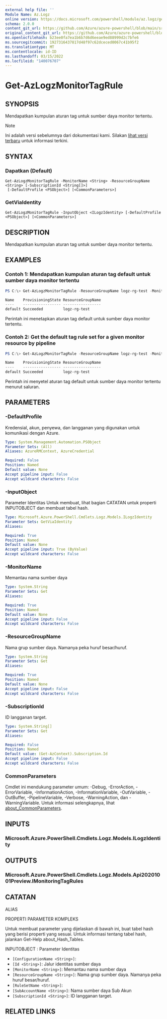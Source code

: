 ```yaml
---
external help file: ''
Module Name: Az.Logz
online version: https://docs.microsoft.com/powershell/module/az.logz/get-azlogzmonitortagrule
schema: 2.0.0
content_git_url: https://github.com/Azure/azure-powershell/blob/main/src/Logz/help/Get-AzLogzMonitorTagRule.md
original_content_git_url: https://github.com/Azure/azure-powershell/blob/main/src/Logz/help/Get-AzLogzMonitorTagRule.md
ms.openlocfilehash: b23ee0fa7ea1b6b7d6d6eeae9ed88999d2c7bfe6
ms.sourcegitcommit: 1927316437817d48f97c62dceced0067c41b95f2
ms.translationtype: MT
ms.contentlocale: id-ID
ms.lasthandoff: 03/15/2022
ms.locfileid: "140076707"
---
```

# Get-AzLogzMonitorTagRule

## SYNOPSIS
Mendapatkan kumpulan aturan tag untuk sumber daya monitor tertentu.

> [!NOTE]
>Ini adalah versi sebelumnya dari dokumentasi kami. Silakan [lihat versi terbaru](/powershell/module/az.logz/get-azlogzmonitortagrule) untuk informasi terkini.

## SYNTAX

### Dapatkan (Default)
```
Get-AzLogzMonitorTagRule -MonitorName <String> -ResourceGroupName <String> [-SubscriptionId <String[]>]
 [-DefaultProfile <PSObject>] [<CommonParameters>]
```

### GetViaIdentity
```
Get-AzLogzMonitorTagRule -InputObject <ILogzIdentity> [-DefaultProfile <PSObject>] [<CommonParameters>]
```

## DESCRIPTION
Mendapatkan kumpulan aturan tag untuk sumber daya monitor tertentu.

## EXAMPLES

### Contoh 1: Mendapatkan kumpulan aturan tag default untuk sumber daya monitor tertentu
```powershell
PS C:\> Get-AzLogzMonitorTagRule -ResourceGroupName logz-rg-test -MonitorName pwsh-logz04

Name    ProvisioningState ResourceGroupName
----    ----------------- -----------------
default Succeeded         logz-rg-test
```

Perintah ini menetapkan aturan tag default untuk sumber daya monitor tertentu.

### Contoh 2: Get the default tag rule set for a given monitor resource by pipeline
```powershell
PS C:\> Get-AzLogzMonitorTagRule -ResourceGroupName logz-rg-test -MonitorName pwsh-logz04 | Get-AzLogzMonitorTagRule

Name    ProvisioningState ResourceGroupName
----    ----------------- -----------------
default Succeeded         logz-rg-test
```

Perintah ini menyetel aturan tag default untuk sumber daya monitor tertentu menurut saluran.

## PARAMETERS

### -DefaultProfile
Kredensial, akun, penyewa, dan langganan yang digunakan untuk komunikasi dengan Azure.

```yaml
Type: System.Management.Automation.PSObject
Parameter Sets: (All)
Aliases: AzureRMContext, AzureCredential

Required: False
Position: Named
Default value: None
Accept pipeline input: False
Accept wildcard characters: False
```

### -InputObject
Parameter Identitas Untuk membuat, lihat bagian CATATAN untuk properti INPUTOBJECT dan membuat tabel hash.

```yaml
Type: Microsoft.Azure.PowerShell.Cmdlets.Logz.Models.ILogzIdentity
Parameter Sets: GetViaIdentity
Aliases:

Required: True
Position: Named
Default value: None
Accept pipeline input: True (ByValue)
Accept wildcard characters: False
```

### -MonitorName
Memantau nama sumber daya

```yaml
Type: System.String
Parameter Sets: Get
Aliases:

Required: True
Position: Named
Default value: None
Accept pipeline input: False
Accept wildcard characters: False
```

### -ResourceGroupName
Nama grup sumber daya.
Namanya peka huruf besar/huruf.

```yaml
Type: System.String
Parameter Sets: Get
Aliases:

Required: True
Position: Named
Default value: None
Accept pipeline input: False
Accept wildcard characters: False
```

### -SubscriptionId
ID langganan target.

```yaml
Type: System.String[]
Parameter Sets: Get
Aliases:

Required: False
Position: Named
Default value: (Get-AzContext).Subscription.Id
Accept pipeline input: False
Accept wildcard characters: False
```

### CommonParameters
Cmdlet ini mendukung parameter umum: -Debug, -ErrorAction, -ErrorVariable, -InformationAction, -InformationVariable, -OutVariable, -OutBuffer, -PipelineVariable, -Verbose, -WarningAction, dan -WarningVariable. Untuk informasi selengkapnya, lihat [about_CommonParameters](http://go.microsoft.com/fwlink/?LinkID=113216).

## INPUTS

### Microsoft.Azure.PowerShell.Cmdlets.Logz.Models.ILogzIdentity

## OUTPUTS

### Microsoft.Azure.PowerShell.Cmdlets.Logz.Models.Api20201001Preview.IMonitoringTagRules

## CATATAN

ALIAS

PROPERTI PARAMETER KOMPLEKS

Untuk membuat parameter yang dijelaskan di bawah ini, buat tabel hash yang berisi properti yang sesuai. Untuk informasi tentang tabel hash, jalankan Get-Help about_Hash_Tables.


INPUTOBJECT <ILogzIdentity>: Parameter Identitas
  - `[ConfigurationName <String>]`: 
  - `[Id <String>]`: Jalur identitas sumber daya
  - `[MonitorName <String>]`: Memantau nama sumber daya
  - `[ResourceGroupName <String>]`: Nama grup sumber daya. Namanya peka huruf besar/huruf.
  - `[RuleSetName <String>]`: 
  - `[SubAccountName <String>]`: Nama sumber daya Sub Akun
  - `[SubscriptionId <String>]`: ID langganan target.

## RELATED LINKS

